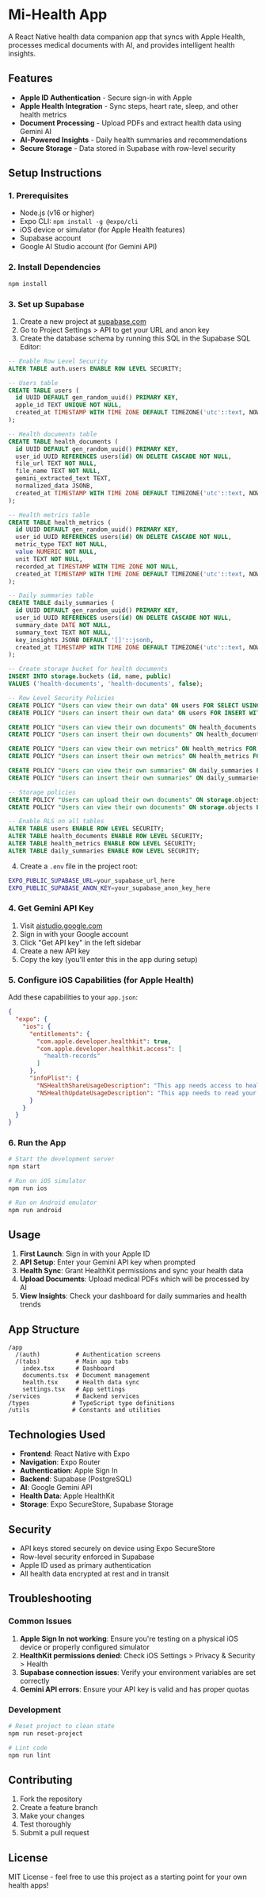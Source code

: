 # Mi-Health App

A React Native health data companion app that syncs with Apple Health, processes medical documents with AI, and provides intelligent health insights.

## Features

- **Apple ID Authentication** - Secure sign-in with Apple
- **Apple Health Integration** - Sync steps, heart rate, sleep, and other health metrics
- **Document Processing** - Upload PDFs and extract health data using Gemini AI
- **AI-Powered Insights** - Daily health summaries and recommendations
- **Secure Storage** - Data stored in Supabase with row-level security

## Setup Instructions

### 1. Prerequisites

- Node.js (v16 or higher)
- Expo CLI: `npm install -g @expo/cli`
- iOS device or simulator (for Apple Health features)
- Supabase account
- Google AI Studio account (for Gemini API)

### 2. Install Dependencies

```bash
npm install
```

### 3. Set up Supabase

1. Create a new project at [supabase.com](https://supabase.com)
2. Go to Project Settings > API to get your URL and anon key
3. Create the database schema by running this SQL in the Supabase SQL Editor:

```sql
-- Enable Row Level Security
ALTER TABLE auth.users ENABLE ROW LEVEL SECURITY;

-- Users table
CREATE TABLE users (
  id UUID DEFAULT gen_random_uuid() PRIMARY KEY,
  apple_id TEXT UNIQUE NOT NULL,
  created_at TIMESTAMP WITH TIME ZONE DEFAULT TIMEZONE('utc'::text, NOW()) NOT NULL
);

-- Health documents table
CREATE TABLE health_documents (
  id UUID DEFAULT gen_random_uuid() PRIMARY KEY,
  user_id UUID REFERENCES users(id) ON DELETE CASCADE NOT NULL,
  file_url TEXT NOT NULL,
  file_name TEXT NOT NULL,
  gemini_extracted_text TEXT,
  normalized_data JSONB,
  created_at TIMESTAMP WITH TIME ZONE DEFAULT TIMEZONE('utc'::text, NOW()) NOT NULL
);

-- Health metrics table
CREATE TABLE health_metrics (
  id UUID DEFAULT gen_random_uuid() PRIMARY KEY,
  user_id UUID REFERENCES users(id) ON DELETE CASCADE NOT NULL,
  metric_type TEXT NOT NULL,
  value NUMERIC NOT NULL,
  unit TEXT NOT NULL,
  recorded_at TIMESTAMP WITH TIME ZONE NOT NULL,
  created_at TIMESTAMP WITH TIME ZONE DEFAULT TIMEZONE('utc'::text, NOW()) NOT NULL
);

-- Daily summaries table
CREATE TABLE daily_summaries (
  id UUID DEFAULT gen_random_uuid() PRIMARY KEY,
  user_id UUID REFERENCES users(id) ON DELETE CASCADE NOT NULL,
  summary_date DATE NOT NULL,
  summary_text TEXT NOT NULL,
  key_insights JSONB DEFAULT '[]'::jsonb,
  created_at TIMESTAMP WITH TIME ZONE DEFAULT TIMEZONE('utc'::text, NOW()) NOT NULL
);

-- Create storage bucket for health documents
INSERT INTO storage.buckets (id, name, public) 
VALUES ('health-documents', 'health-documents', false);

-- Row Level Security Policies
CREATE POLICY "Users can view their own data" ON users FOR SELECT USING (auth.uid()::text = apple_id);
CREATE POLICY "Users can insert their own data" ON users FOR INSERT WITH CHECK (auth.uid()::text = apple_id);

CREATE POLICY "Users can view their own documents" ON health_documents FOR SELECT USING (user_id IN (SELECT id FROM users WHERE apple_id = auth.uid()::text));
CREATE POLICY "Users can insert their own documents" ON health_documents FOR INSERT WITH CHECK (user_id IN (SELECT id FROM users WHERE apple_id = auth.uid()::text));

CREATE POLICY "Users can view their own metrics" ON health_metrics FOR SELECT USING (user_id IN (SELECT id FROM users WHERE apple_id = auth.uid()::text));
CREATE POLICY "Users can insert their own metrics" ON health_metrics FOR INSERT WITH CHECK (user_id IN (SELECT id FROM users WHERE apple_id = auth.uid()::text));

CREATE POLICY "Users can view their own summaries" ON daily_summaries FOR SELECT USING (user_id IN (SELECT id FROM users WHERE apple_id = auth.uid()::text));
CREATE POLICY "Users can insert their own summaries" ON daily_summaries FOR INSERT WITH CHECK (user_id IN (SELECT id FROM users WHERE apple_id = auth.uid()::text));

-- Storage policies
CREATE POLICY "Users can upload their own documents" ON storage.objects FOR INSERT WITH CHECK (bucket_id = 'health-documents' AND auth.uid()::text = (storage.foldername(name))[1]);
CREATE POLICY "Users can view their own documents" ON storage.objects FOR SELECT USING (bucket_id = 'health-documents' AND auth.uid()::text = (storage.foldername(name))[1]);

-- Enable RLS on all tables
ALTER TABLE users ENABLE ROW LEVEL SECURITY;
ALTER TABLE health_documents ENABLE ROW LEVEL SECURITY;
ALTER TABLE health_metrics ENABLE ROW LEVEL SECURITY;
ALTER TABLE daily_summaries ENABLE ROW LEVEL SECURITY;
```

4. Create a `.env` file in the project root:

```bash
EXPO_PUBLIC_SUPABASE_URL=your_supabase_url_here
EXPO_PUBLIC_SUPABASE_ANON_KEY=your_supabase_anon_key_here
```

### 4. Get Gemini API Key

1. Visit [aistudio.google.com](https://aistudio.google.com)
2. Sign in with your Google account
3. Click "Get API key" in the left sidebar
4. Create a new API key
5. Copy the key (you'll enter this in the app during setup)

### 5. Configure iOS Capabilities (for Apple Health)

Add these capabilities to your `app.json`:

```json
{
  "expo": {
    "ios": {
      "entitlements": {
        "com.apple.developer.healthkit": true,
        "com.apple.developer.healthkit.access": [
          "health-records"
        ]
      },
      "infoPlist": {
        "NSHealthShareUsageDescription": "This app needs access to health data to sync your metrics and provide personalized insights.",
        "NSHealthUpdateUsageDescription": "This app needs to read your health data to provide insights and track your progress."
      }
    }
  }
}
```

### 6. Run the App

```bash
# Start the development server
npm start

# Run on iOS simulator
npm run ios

# Run on Android emulator  
npm run android
```

## Usage

1. **First Launch**: Sign in with your Apple ID
2. **API Setup**: Enter your Gemini API key when prompted
3. **Health Sync**: Grant HealthKit permissions and sync your health data
4. **Upload Documents**: Upload medical PDFs which will be processed by AI
5. **View Insights**: Check your dashboard for daily summaries and health trends

## App Structure

```
/app
  /(auth)          # Authentication screens
  /(tabs)          # Main app tabs
    index.tsx      # Dashboard
    documents.tsx  # Document management
    health.tsx     # Health data sync
    settings.tsx   # App settings
/services          # Backend services
/types            # TypeScript type definitions
/utils            # Constants and utilities
```

## Technologies Used

- **Frontend**: React Native with Expo
- **Navigation**: Expo Router
- **Authentication**: Apple Sign In
- **Backend**: Supabase (PostgreSQL)
- **AI**: Google Gemini API
- **Health Data**: Apple HealthKit
- **Storage**: Expo SecureStore, Supabase Storage

## Security

- API keys stored securely on device using Expo SecureStore
- Row-level security enforced in Supabase
- Apple ID used as primary authentication
- All health data encrypted at rest and in transit

## Troubleshooting

### Common Issues

1. **Apple Sign In not working**: Ensure you're testing on a physical iOS device or properly configured simulator
2. **HealthKit permissions denied**: Check iOS Settings > Privacy & Security > Health
3. **Supabase connection issues**: Verify your environment variables are set correctly
4. **Gemini API errors**: Ensure your API key is valid and has proper quotas

### Development

```bash
# Reset project to clean state
npm run reset-project

# Lint code
npm run lint
```

## Contributing

1. Fork the repository
2. Create a feature branch
3. Make your changes
4. Test thoroughly
5. Submit a pull request

## License

MIT License - feel free to use this project as a starting point for your own health apps!